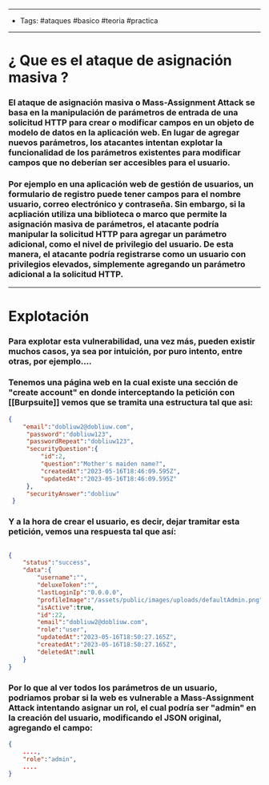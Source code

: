 -----
-  Tags: #ataques #basico #teoria #practica 
----

# ¿ Que es el **ataque de asignación masiva** ? 

### El **ataque de asignación masiva** o **Mass-Assignment Attack** se basa en la manipulación de parámetros de entrada de una solicitud HTTP para crear o modificar campos en un objeto de modelo de datos en la aplicación web. En lugar de agregar nuevos parámetros, los atacantes intentan explotar la funcionalidad de los parámetros existentes para modificar campos que no deberían ser accesibles para el usuario. 

### Por ejemplo en una aplicación web de gestión de usuarios, un formulario de registro puede tener campos para el nombre usuario, correo electrónico y contraseña. Sin embargo, si la acpliación utiliza una biblioteca o marco que permite la asignación masiva de parámetros, el atacante podría manipular la solicitud HTTP para agregar un parámetro adicional, como el nivel de privilegio del usuario. De esta manera, el atacante podría registrarse como un usuario con privilegios elevados, simplemente agregando un parámetro adicional a la solicitud HTTP.

----

# Explotación 

### Para explotar esta vulnerabilidad, una vez más, pueden existir muchos casos, ya sea por intuición, por puro intento, entre otras, por ejemplo....

### Tenemos una página web en la cual existe una sección de "create account" en donde interceptando la petición con [[Burpsuite]] vemos que se tramita una estructura tal que asi: 

```json
{
	"email":"dobliuw2@dobliuw.com",
	 "password":"dobliuw123",
	 "passwordRepeat":"dobliuw123",
	 "securityQuestion":{
		 "id":2,
		 "question":"Mother's maiden name?",
		 "createdAt":"2023-05-16T18:46:09.595Z",
		 "updatedAt":"2023-05-16T18:46:09.595Z"
	 },
	 "securityAnswer":"dobliuw"
 }
```

### Y a la hora de crear el usuario, es decir, dejar tramitar esta petición, vemos una respuesta tal que así: 

```json

{
	"status":"success",
	"data":{
		"username":"",
		"deluxeToken":"",
		"lastLoginIp":"0.0.0.0",
		"profileImage":"/assets/public/images/uploads/defaultAdmin.png",
		"isActive":true,
		"id":22,
		"email":"dobliuw2@dobliuw.com",
		"role":"user",
		"updatedAt":"2023-05-16T18:50:27.165Z",
		"createdAt":"2023-05-16T18:50:27.165Z",
		"deletedAt":null
	}
}
```

### Por lo que al ver todos los parámetros de un usuario, podriamos probar si la web es vulnerable a **Mass-Assignment Attack** intentando asignar un rol, el cual podría ser "admin" en la creación del usuario, modificando el JSON original, agregando el campo: 

```json
{
	....,
	"role":"admin",
	....
}
```

